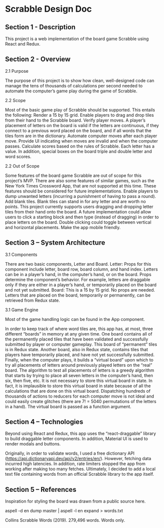 # Scrabble Design Doc

## Section 1 - Description
 
This project is a web implementation of the board game Scrabble using React and Redux.

## Section 2 - Overview

2.1 Purpose
 
The purpose of this project is to show how clean, well-designed code can manage the tens of thousands of calculations per second needed to automate the computer’s game play during the game of Scrabble.

2.2 Scope
 
Most of the basic game play of Scrabble should be supported. This entails the following:
Render a 15 by 15 grid.
Enable players to drag and drop tiles from their hand to the Scrabble board.
Verify player moves. A player’s placement of letters on the board is valid if the letters are continuous, if they connect to a previous word placed on the board, and if all words that the tiles form are in the dictionary.
Automate computer moves after each player move.
Provide UI indicating when moves are invalid and when the computer passes.
Calculate scores based on the rules of Scrabble. Each letter has a value. In addition, special boxes on the board triple and double letter and word scores.

2.2 Out of Scope
 
Some features of the board game Scrabble are out of scope for this project’s MVP. There are also some features of similar games, such as the New York Times Crossword App, that are not supported at this time. These features should be considered for future implementations.
Enable players to dump unwanted letters (incurring a punishment of having to pass a round).
Add blank tiles. Blank tiles can stand in for any letter and are worth no points.
 This project currently supports users dragging and dropping letter tiles from their hand onto the board. A future implementation could allow users to click a starting block and then type (instead of dragging) in order to place letters on the board. Double clicking could toggle between vertical and horizontal placements.
Make the app mobile friendly.

## Section 3 – System Architecture

3.1 Components
 
There are two basic components, Letter and Board.
Letter: Props for this component include letter, board row, board column, and hand index. Letters can be in a player’s hand, in the computer’s hand, or on the board. Props determine the component’s behavior. For example, letters are draggable only if they are either in a player’s hand, or temporarily placed on the board and not yet submitted.
Board: This is a 15 by 15 grid. No props are needed. Letters that are placed on the board, temporarily or permanently, can be retrieved from Redux state.

3.1 Game Engine
 
Most of the game handling logic can be found in the App component.

In order to keep track of where word tiles are, this app has, at most, three different “boards” in memory at any given time. One board contains all of the permanently placed tiles that have been validated and successfully submitted by player or computer gameplay. This board of “permanent” tiles is in Redux state. Another board, also in Redux state, contains tiles that players have temporarily placed, and have not yet successfully submitted. Finally, when the computer plays, it builds a “virtual board” upon which to try all placements of letters around previously played letters on the “real” board. The algorithm to test all placements of letters is a greedy algorithm that starts by trying to place all seven letters in the computer’s hand, then six, then five, etc. It is not necessary to store this virtual board in state. In fact, it is implausible to store this virtual board in state because of all the calculations that are done on this virtual board. Dispatching hundreds of thousands of actions to reducers for each computer move is not ideal and could easily create glitches (there are 7! = 5040 permutations of the letters in a hand). The virtual board is passed as a function argument.

## Section 4 – Technologies
 
Beyond using React and Redux, this app uses the “react-draggable” library to build draggable letter components. In addition, Material UI is used to render modals and buttons.

Originally, in order to validate words, I used a free dictionary API (https://api.dictionaryapi.dev/api/v2/entries/en/). However, fetching data incurred high latencies. In addition, rate limiters stopped the app from working after making too many fetches. Ultimately, I decided to add a local text file containing words from an official Scrabble library to the app itself.

## Section 5 – References

Inspiration for styling the board was drawn from a public source here.


aspell -d en dump master | aspell -l en expand > words.txt

Collins Scrabble Words (2019). 279,496 words. Words only.
